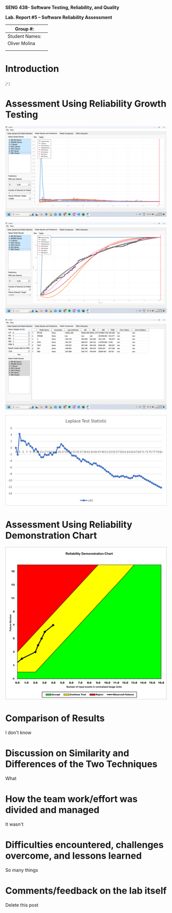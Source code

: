 **SENG 438- Software Testing, Reliability, and Quality**

**Lab. Report \#5 – Software Reliability Assessment**

| Group \#:       |   |
|-----------------|---|
| Student Names:  |   |
|      Oliver Molina           |   |
|                 |   |
|                 |   |

# Introduction
;-;
# 

# Assessment Using Reliability Growth Testing 
![](./media/report/Intensity.png)

![](./media/report/MVF.png)

![](./media/report/Comparison.png)

![](./media/report/Laplace.png)

# Assessment Using Reliability Demonstration Chart 
![](./media/report/RDC.png)
# 

# Comparison of Results
I don't know
# Discussion on Similarity and Differences of the Two Techniques
What
# How the team work/effort was divided and managed
It wasn't
# 

# Difficulties encountered, challenges overcome, and lessons learned
So many things
# Comments/feedback on the lab itself
Delete this post